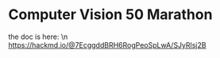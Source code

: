 # Computer Vision 50 Marathon
the doc is here: \n
https://hackmd.io/@7EcggddBRH6RogPeoSpLwA/SJyRlsj2B
